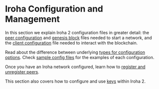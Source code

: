 # Iroha Configuration and Management

In this section we explain Iroha 2 configuration files in greater detail:
the [peer configuration](./peer-configuration.md) and
[genesis block](./genesis.md) files needed to start a network, and the
[client configuration](./client-configuration.md) file needed to interact
with the blockchain.

Read about the difference between underlying [types for configuration options](./configuration-types.md).
Check [sample config files](./sample-configuration.md) for the examples of each configuration.

Once you have an Iroha network configured, learn how to
[register and unregister peers](register-unregister.md).

This section also covers how to configure and use [keys](./keys.md) within
Iroha 2.
